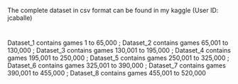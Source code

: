 The complete dataset in csv format can be found in my kaggle (User ID: jcaballe)
#
Dataset_1 contains games 1 to 65,000 ; Dataset_2 contains games 65,001 to 130,000 ; Dataset_3 contains games 130,001 to 195,000 ; Dataset_4 contains games 195,001 to 250,000 ; Dataset_5 contains games 250,001 to 325,000 ; Dataset_6 contains games 325,001 to 390,000 ; Dataset_7 contains games 390,001 to 455,000 ; Dataset_8 contains games 455,001 to 520,000

